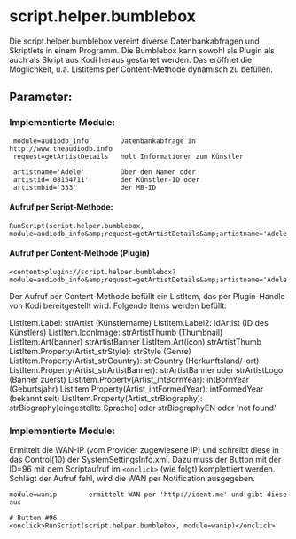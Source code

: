 <h1>script.helper.bumblebox</h1>

Die script.helper.bumblebox vereint diverse Datenbankabfragen und Skriptlets in einem Programm. Die Bumblebox kann sowohl als Plugin als auch als Skript aus Kodi heraus gestartet werden. Das eröffnet die Möglichkeit, u.a. Listitems per Content-Methode dynamisch zu befüllen.
 
 
 <h2>Parameter:</h2>
 
 <h3>Implementierte Module:</h3>
 
     module=audiodb_info        Datenbankabfrage in http://www.theaudiodb.info
     request=getArtistDetails   holt Informationen zum Künstler

     artistname='Adele'         über den Namen oder
     artistid='08154711'        der Künstler-ID oder
     artistmbid='333'           der MB-ID
 
 <h4>Aufruf per Script-Methode:</h4>
 
    RunScript(script.helper.bumblebox, module=audiodb_info&amp;request=getArtistDetails&amp;artistname='Adele')
 
 <h4>Aufruf per Content-Methode (Plugin)</h4>
 
    <content>plugin://script.helper.bumblebox?module=audiodb_info&amp;request=getArtistDetails&amp;artistname='Adele'</content>

Der Aufruf per Content-Methode befüllt ein ListItem, das per Plugin-Handle von Kodi bereitgestellt wird. Folgende Items werden befüllt:

ListItem.Label:                             strArtist (Künstlername)
ListItem.Label2:                            idArtist (ID des Künstlers)
ListItem.IconImage:                         strArtistThumb (Thumbnail)
ListItem.Art(banner)                        strArtistBanner
ListItem.Art(icon)                          strArtistThumb
ListItem.Property(Artist_strStyle):         strStyle (Genre)
ListItem.Property(Artist_strCountry):       strCountry (Herkunftsland/-ort)
ListItem.Property(Artist_strArtistBanner):  strArtistBanner oder strArtistLogo (Banner zuerst)
ListItem.Property(Artist_intBornYear):      intBornYear (Geburtsjahr)
ListItem.Property(Artist_intFormedYear):    intFormedYear (bekannt seit)
ListItem.Property(Artist_strBiography):     strBiography[eingestellte Sprache] oder strBiographyEN oder 'not found'

<h3>Implementierte Module:</h3>

Ermittelt die WAN-IP (vom Provider zugewiesene IP) und schreibt diese in das Control(10) der SystemSettingsInfo.xml. Dazu muss der Button mit der ID=96 mit dem Scriptaufruf im `<onclick>` (wie folgt) komplettiert werden. Schlägt der Aufruf fehl, wird die WAN per Notification ausgegeben.

    module=wanip        ermittelt WAN per 'http://ident.me' und gibt diese aus

    # Button #96
    <onclick>RunScript(script.helper.bumblebox, module=wanip)</onclick>
 